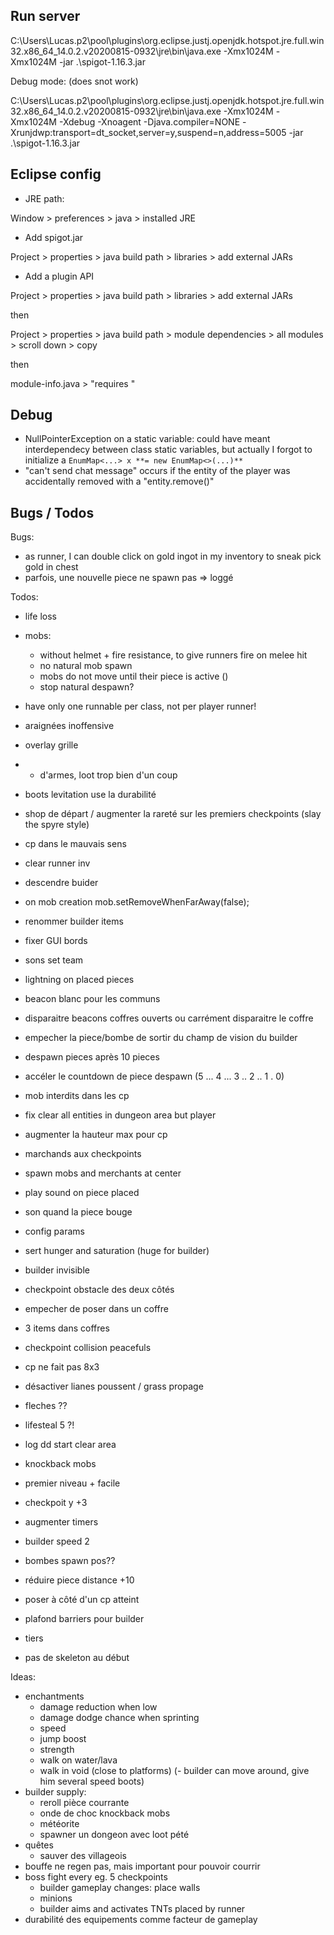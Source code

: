 
## Run server

C:\Users\Lucas\.p2\pool\plugins\org.eclipse.justj.openjdk.hotspot.jre.full.win32.x86_64_14.0.2.v20200815-0932\jre\bin\java.exe -Xmx1024M -Xmx1024M -jar .\spigot-1.16.3.jar

Debug mode: (does snot work)

C:\Users\Lucas\.p2\pool\plugins\org.eclipse.justj.openjdk.hotspot.jre.full.win32.x86_64_14.0.2.v20200815-0932\jre\bin\java.exe -Xmx1024M -Xmx1024M -Xdebug -Xnoagent -Djava.compiler=NONE -Xrunjdwp:transport=dt_socket,server=y,suspend=n,address=5005 -jar .\spigot-1.16.3.jar


## Eclipse config

- JRE path:

Window > preferences > java > installed JRE

- Add spigot.jar

Project > properties > java build path > libraries > add external JARs

- Add a plugin API

Project > properties > java build path > libraries > add external JARs

then

Project > properties > java build path > module dependencies > all modules > scroll down > copy

then 

module-info.java > "requires <paste>"

## Debug

- NullPointerException on a static variable: could have meant interdependecy between class static variables, but actually I forgot to initialize a ```EnumMap<...> x **= new EnumMap<>(...)**```
- "can't send chat message" occurs if the entity of the player was accidentally removed with a "entity.remove()"

## Bugs / Todos

Bugs:
- as runner, I can double click on gold ingot in my inventory to sneak pick gold in chest
- parfois, une nouvelle piece ne spawn pas => loggé

Todos:
- life loss
- mobs:
  - without helmet + fire resistance, to give runners fire on melee hit
  - no natural mob spawn
  - mobs do not move until their piece is active ()
  - stop natural despawn?
- have only one runnable per class, not per player runner!
- araignées inoffensive
- overlay grille
- + d'armes, loot trop bien d'un coup
- boots levitation use la durabilité
- shop de départ / augmenter la rareté sur les premiers checkpoints (slay the spyre style)

- cp dans le mauvais sens
- clear runner inv
- descendre buider
- on mob creation mob.setRemoveWhenFarAway(false);

+ renommer builder items
+ fixer GUI bords
+ sons set team
+ lightning on placed pieces

+ beacon blanc pour les communs
+ disparaitre beacons coffres ouverts ou carrément disparaitre le coffre
+ empecher la piece/bombe de sortir du champ de vision du builder
+ despawn pieces après 10 pieces
+ accéler le countdown de piece despawn (5 ... 4 ... 3 .. 2 .. 1 . 0)
+ mob interdits dans les cp
+ fix clear all entities in dungeon area but player

+ augmenter la hauteur max pour cp
+ marchands aux checkpoints
+ spawn mobs and merchants at center
+ play sound on piece placed
+ son quand la piece bouge
+ config params
+ sert hunger and saturation (huge for builder)
+ builder invisible

+ checkpoint obstacle des deux côtés
+ empecher de poser dans un coffre
+ 3 items dans coffres
+ checkpoint collision peacefuls
+ cp ne fait pas 8x3
+ désactiver lianes poussent / grass propage
+ fleches ??
+ lifesteal 5 ?!
+ log dd start clear area
+ knockback mobs

+ premier niveau + facile
+ checkpoit y +3
+ augmenter timers
+ builder speed 2
+ bombes spawn pos??
+ réduire piece distance +10
+ poser à côté d'un cp atteint
+ plafond barriers pour builder
+ tiers
+ pas de skeleton au début

Ideas:
- enchantments
  - damage reduction when low
  - damage dodge chance when sprinting
  - speed
  - jump boost
  - strength
  - walk on water/lava
  - walk in void (close to platforms)
(- builder can move around, give him several speed boots)
- builder supply:
  - reroll pièce courrante
  - onde de choc knockback mobs
  - météorite
  - spawner un dongeon avec loot pété
- quêtes
  - sauver des villageois
- bouffe ne regen pas, mais important pour pouvoir courrir
- boss fight every eg. 5 checkpoints
  - builder gameplay changes: place walls
  - minions
  - builder aims and activates TNTs placed by runner
- durabilité des equipements comme facteur de gameplay


